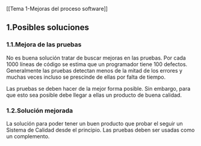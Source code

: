 [[Tema 1-Mejoras del proceso software]]

## 1.Posibles soluciones
### 1.1.Mejora de las pruebas
No es buena solución tratar de buscar mejoras en las pruebas. Por cada 1000 líneas de código se estima que un programador tiene 100 defectos. Generalmente las pruebas detectan menos de la mitad de los errores y muchas veces incluso se prescinde de ellas por falta de tiempo.

Las pruebas se deben hacer de la mejor forma posible. Sin embargo, para que esto sea posible debe llegar a ellas un producto de buena calidad.

### 1.2.Solución mejorada
La solución para poder tener un buen producto que probar el seguir un Sistema de Calidad desde el principio. Las pruebas deben ser usadas como un complemento.